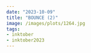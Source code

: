 ```yaml
---
date: "2023-10-09"
title: "BOUNCE (2)"
image: /images/plots/1264.jpg
tags: 
- inktober
- inktober2023
---
```


